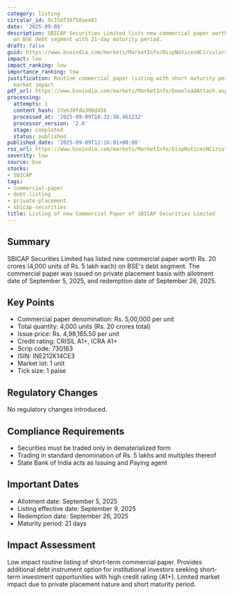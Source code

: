 ```yaml
---
category: listing
circular_id: 9c15df36f58aee81
date: '2025-09-09'
description: SBICAP Securities Limited lists new commercial paper worth Rs. 20 crores
  on BSE debt segment with 21-day maturity period.
draft: false
guid: https://www.bseindia.com/markets/MarketInfo/DispNoticesNCirculars.aspx?Noticeid={ECDE0BCD-7A98-4803-9A50-4639D78022C0}&noticeno=20250909-44&dt=09/09/2025&icount=44&totcount=70&flag=0
impact: low
impact_ranking: low
importance_ranking: low
justification: Routine commercial paper listing with short maturity period and limited
  market impact
pdf_url: https://www.bseindia.com/markets/MarketInfo/DownloadAttach.aspx?id=20250909-44&attachedId=
processing:
  attempts: 1
  content_hash: 37eb30fda390d456
  processed_at: '2025-09-09T18:32:38.461232'
  processor_version: '2.0'
  stage: completed
  status: published
published_date: '2025-09-09T12:16:01+00:00'
rss_url: https://www.bseindia.com/markets/MarketInfo/DispNoticesNCirculars.aspx?Noticeid={ECDE0BCD-7A98-4803-9A50-4639D78022C0}&noticeno=20250909-44&dt=09/09/2025&icount=44&totcount=70&flag=0
severity: low
source: bse
stocks:
- SBICAP
tags:
- commercial-paper
- debt-listing
- private-placement
- sbicap-securities
title: Listing of new Commercial Paper of SBICAP Securities Limited
---
```


## Summary

SBICAP Securities Limited has listed new commercial paper worth Rs. 20 crores (4,000 units of Rs. 5 lakh each) on BSE's debt segment. The commercial paper was issued on private placement basis with allotment date of September 5, 2025, and redemption date of September 26, 2025.

## Key Points

- Commercial paper denomination: Rs. 5,00,000 per unit
- Total quantity: 4,000 units (Rs. 20 crores total)
- Issue price: Rs. 4,98,165.50 per unit
- Credit rating: CRISIL A1+, ICRA A1+
- Scrip code: 730163
- ISIN: INE212K14CE3
- Market lot: 1 unit
- Tick size: 1 paise

## Regulatory Changes

No regulatory changes introduced.

## Compliance Requirements

- Securities must be traded only in dematerialized form
- Trading in standard denomination of Rs. 5 lakhs and multiples thereof
- State Bank of India acts as Issuing and Paying agent

## Important Dates

- Allotment date: September 5, 2025
- Listing effective date: September 9, 2025
- Redemption date: September 26, 2025
- Maturity period: 21 days

## Impact Assessment

Low impact routine listing of short-term commercial paper. Provides additional debt instrument option for institutional investors seeking short-term investment opportunities with high credit rating (A1+). Limited market impact due to private placement nature and short maturity period.